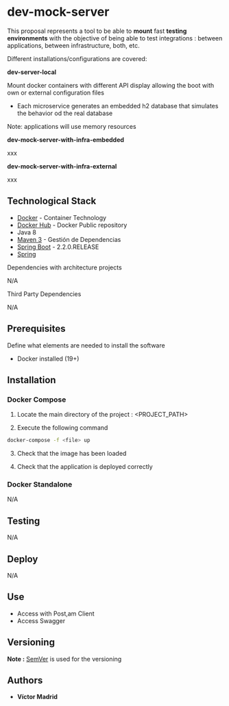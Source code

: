 # dev-mock-server

This proposal represents a tool to be able to **mount** fast **testing environments** with the objective of being able to test integrations : between applications, between infrastructure, both, etc.

Different installations/configurations are covered:

**dev-server-local**

Mount docker containers with different API display allowing the boot with own or external configuration files

* Each microservice generates an embedded h2 database that simulates the behavior od the real database

Note: applications will use memory resources

**dev-mock-server-with-infra-embedded**

xxx

**dev-mock-server-with-infra-external**

xxx





## Technological Stack

* [Docker](https://www.docker.com/) - Container Technology
* [Docker Hub](https://hub.docker.com/) - Docker Public repository
* Java 8
* [Maven 3](https://maven.apache.org/) - Gestión de Dependencias
* [Spring Boot](https://spring.io/projects/spring-boot) - 2.2.0.RELEASE
* [Spring](https://spring.io)

Dependencies with architecture projects

N/A

Third Party Dependencies

N/A





## Prerequisites

Define what elements are needed to install the software

* Docker installed (19+)





## Installation


### Docker Compose

1. Locate the main directory of the project : <PROJECT_PATH>

2. Execute the following command

```bash
docker-compose -f <file> up
```

3. Check that the image has been loaded

4. Check that the application is deployed correctly





### Docker Standalone

N/A





## Testing

N/A





## Deploy

N/A





## Use

* Access with Post,am Client
* Access Swagger




## Versioning

**Note :** [SemVer](http://semver.org/) is used for the versioning





## Authors

* **Víctor Madrid**
